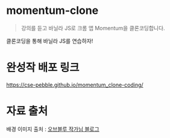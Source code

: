 # momentum-clone

> 강의를 듣고 바닐라 JS로 크롬 앱 Momentum을 클론코딩합니다.

클론코딩을 통해 바닐라 JS를 연습하자!

# 완성작 배포 링크
https://cse-pebble.github.io/momentum_clone-coding/


# 자료 출처 
배경 이미지 출처 : [오브블루 작가님 블로그](https://m.blog.naver.com/PostList.naver?blogId=aube_blue)
